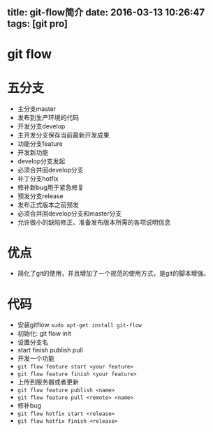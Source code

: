 title: git-flow简介
date: 2016-03-13 10:26:47
tags: [git pro]
---
# git flow
# 五分支
 - 主分支master
  - 发布到生产环境的代码
 - 开发分支develop
  - 主开发分支保存当前最新开发成果
 - 功能分支feature 
  - 开发新功能
  - develop分支发起
  - 必须合并回develop分支
 - 补丁分支hotfix 
  - 修补新bug用于紧急修复
 - 预发分支release
  - 发布正式版本之前预发
  - 必须合并回develop分支和master分支
  - 允许做小的缺陷修正、准备发布版本所需的各项说明信息
# 优点
 - 简化了git的使用，并且增加了一个规范的使用方式，是git的脚本增强。
# 代码
 - 安装gitflow `sudo apt-get install git-flow `
 - 初始化: git flow init  
  - 设置分支名
 - start finish publish pull
 - 开发一个功能
  - `git flow feature start <your feature>`
  - `git flow feature finish <your feature>`
 - 上传到服务器或者更新
  - `git flow feature publish <name>`
  - `git flow feature pull <remote> <name>`
 - 修补bug
  - `git flow hotfix start <release>`
  - `git flow hotfix finish <release>`
  


 